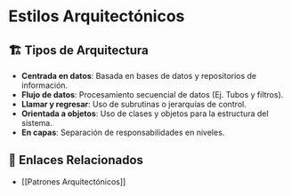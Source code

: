 # Estilos Arquitectónicos

## 🏗️ Tipos de Arquitectura
- **Centrada en datos**: Basada en bases de datos y repositorios de información.
- **Flujo de datos**: Procesamiento secuencial de datos (Ej. Tubos y filtros).
- **Llamar y regresar**: Uso de subrutinas o jerarquías de control.
- **Orientada a objetos**: Uso de clases y objetos para la estructura del sistema.
- **En capas**: Separación de responsabilidades en niveles.

## 🔗 Enlaces Relacionados

- [[Patrones Arquitectónicos]]